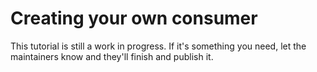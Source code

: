 # Creating your own consumer

This tutorial is still a work in progress. If it's something you need, let the maintainers know and they'll finish and publish it.
